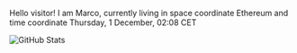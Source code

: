 Hello visitor! I am Marco, currently living in space coordinate Ethereum and time coordinate Thursday, 1 December, 02:08 CET

![GitHub Stats](https://github-readme-stats.vercel.app/api?username=OxMarco)
